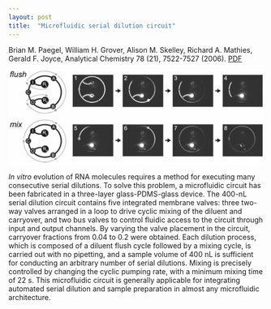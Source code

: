 ```yaml
---
layout: post
title:  "Microfluidic serial dilution circuit"
---
```


Brian M. Paegel, William H. Grover, Alison M. Skelley, Richard A. Mathies, Gerald F. Joyce, Analytical Chemistry 78 (21), 7522-7527 (2006).  [PDF](/assets/serial-dilution.pdf)

<img src="/assets/serial-dilution.png">

*In vitro* evolution of RNA molecules requires a method for executing many consecutive serial dilutions. To solve this problem, a microfluidic circuit has been fabricated in a three-layer glass-PDMS-glass device. The 400-nL serial dilution circuit contains five integrated membrane valves: three two-way valves arranged in a loop to drive cyclic mixing of the diluent and carryover, and two bus valves to control fluidic access to the circuit through input and output channels. By varying the valve placement in the circuit, carryover fractions from 0.04 to 0.2 were obtained. Each dilution process, which is composed of a diluent flush cycle followed by a mixing cycle, is carried out with no pipetting, and a sample volume of 400 nL is sufficient for conducting an arbitrary number of serial dilutions. Mixing is precisely controlled by changing the cyclic pumping rate, with a minimum mixing time of 22 s. This microfluidic circuit is generally applicable for integrating automated serial dilution and sample preparation in almost any microfluidic architecture.
